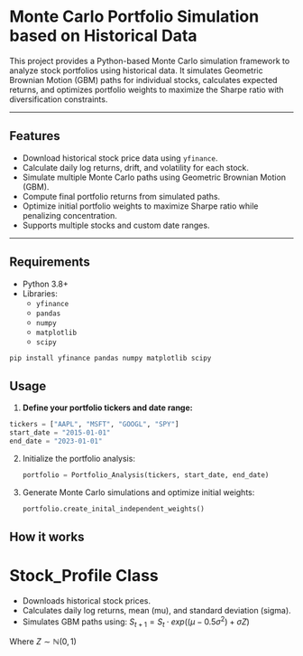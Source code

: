 # Monte Carlo Portfolio Simulation based on Historical Data

This project provides a Python-based Monte Carlo simulation framework to analyze stock portfolios using historical data. It simulates Geometric Brownian Motion (GBM) paths for individual stocks, calculates expected returns, and optimizes portfolio weights to maximize the Sharpe ratio with diversification constraints.

---

## Features

- Download historical stock price data using `yfinance`.
- Calculate daily log returns, drift, and volatility for each stock.
- Simulate multiple Monte Carlo paths using Geometric Brownian Motion (GBM).
- Compute final portfolio returns from simulated paths.
- Optimize initial portfolio weights to maximize Sharpe ratio while penalizing concentration.
- Supports multiple stocks and custom date ranges.

---

## Requirements

- Python 3.8+
- Libraries:
  - `yfinance`
  - `pandas`
  - `numpy`
  - `matplotlib`
  - `scipy`
 
```bash
pip install yfinance pandas numpy matplotlib scipy
```


## Usage

1. **Define your portfolio tickers and date range:**

```python
tickers = ["AAPL", "MSFT", "GOOGL", "SPY"]
start_date = "2015-01-01"
end_date = "2023-01-01"
```

2. Initialize the portfolio analysis:
   ```python
   portfolio = Portfolio_Analysis(tickers, start_date, end_date)
   ```
3. Generate Monte Carlo simulations and optimize initial weights:
   ```python
   portfolio.create_inital_independent_weights()
   ```

## How it works

# Stock_Profile Class
- Downloads historical stock prices.
- Calculates daily log returns, mean (mu), and standard deviation (sigma).
- Simulates GBM paths using:
  $S_{t+1} = S_t \cdot exp((\mu-0.5\sigma^2)+\sigma Z)$

Where $Z\sim \mathbb{N}(0,1)$ 
